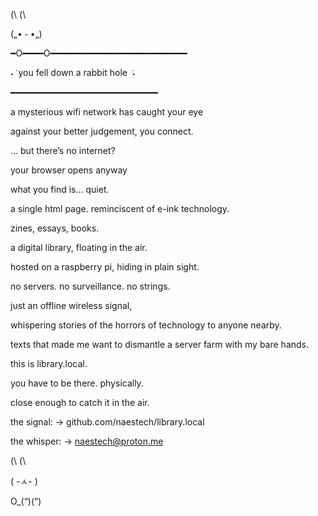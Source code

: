 (\ (\

(„• ֊ •„)

━O━━━━O━━━━━━━━━━━━━━━━━━━━━━━━━━

˖ ݁ you fell down a rabbit hole ݁ ˖

━━━━━━━━━━━━━━━━━━━━━━━━━━━━

a mysterious wifi network has caught your eye

against your better judgement, you connect.

... but there’s no internet?

your browser opens anyway

what you find is... quiet.

a single html page. reminciscent of e-ink technology.

zines, essays, books.

a digital library, floating in the air.

hosted on a raspberry pi, hiding in plain sight.

no servers. no surveillance. no strings.

just an offline wireless signal,

whispering stories of the horrors of technology to anyone nearby.

texts that made me want to dismantle a server farm with my bare hands.

this is library.local.

you have to be there. physically.

close enough to catch it in the air.

the signal: → github.com/naestech/library.local

the whisper: → naestech@proton.me

(\ (\

( -ㅅ- )

O_(“)(“)